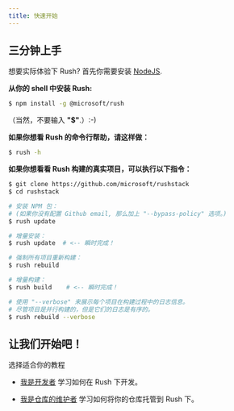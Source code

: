 ```yaml
---
title: 快速开始
---
```


## 三分钟上手

想要实际体验下 Rush? 首先你需要安装 [NodeJS](https://nodejs.org/en/download/).

**从你的 shell 中安装 Rush:**

```sh
$ npm install -g @microsoft/rush
```

（当然，不要输入 **"$"**.）:-)

**如果你想看 Rush 的命令行帮助，请这样做：**

```sh
$ rush -h
```

**如果你想看看 Rush 构建的真实项目，可以执行以下指令：**

```sh
$ git clone https://github.com/microsoft/rushstack
$ cd rushstack

# 安装 NPM 包：
# (如果你没有配置 Github email, 那么加上 "--bypass-policy" 选项。)
$ rush update

# 增量安装：
$ rush update  # <-- 瞬时完成！

# 强制所有项目重新构建：
$ rush rebuild

# 增量构建：
$ rush build    # <-- 瞬时完成！

# 使用 "--verbose" 来展示每个项目在构建过程中的日志信息。
# 尽管项目是并行构建的，但是它们的日志是有序的。
$ rush rebuild --verbose
```

## 让我们开始吧！

选择适合你的教程

- [我是开发者](../../developer/new_developer) 学习如何在 Rush 下开发。

- [我是仓库的维护者](../../maintainer/setup_new_repo) 学习如何将你的仓库托管到 Rush 下。
